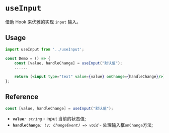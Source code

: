 # `useInput`
借助 Hook 来优雅的实现 `input` 输入。

## Usage

```jsx
import useInput from '../useInput';

const Demo = () => {
    const [value, handleChange] = useInput("默认值");
    ......

    return (<input type="text" value={value} onChange={handleChange}/>);
};
```

## Reference

```ts
const [value, handleChange] = useInput("默认值");
```
- **`value`**_`: string`_ - input 当前的状态值;
- **`handleChange`**_`: (v: ChangeEvent) => void`_ - 处理输入框`onChange`方法;